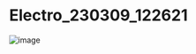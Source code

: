 # Electro_230309_122621
![image](https://user-images.githubusercontent.com/19058019/236682612-9a611552-c0ed-44d0-81f1-19918d2c45fa.png)

